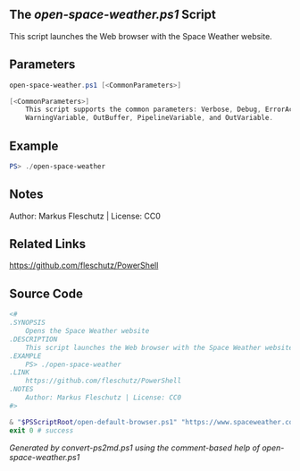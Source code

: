 ## The *open-space-weather.ps1* Script

This script launches the Web browser with the Space Weather website.

## Parameters
```powershell
open-space-weather.ps1 [<CommonParameters>]

[<CommonParameters>]
    This script supports the common parameters: Verbose, Debug, ErrorAction, ErrorVariable, WarningAction, 
    WarningVariable, OutBuffer, PipelineVariable, and OutVariable.
```

## Example
```powershell
PS> ./open-space-weather

```

## Notes
Author: Markus Fleschutz | License: CC0

## Related Links
https://github.com/fleschutz/PowerShell

## Source Code
```powershell
<#
.SYNOPSIS
	Opens the Space Weather website 
.DESCRIPTION
	This script launches the Web browser with the Space Weather website.
.EXAMPLE
	PS> ./open-space-weather
.LINK
	https://github.com/fleschutz/PowerShell
.NOTES
	Author: Markus Fleschutz | License: CC0
#>

& "$PSScriptRoot/open-default-browser.ps1" "https://www.spaceweather.com"
exit 0 # success
```

*Generated by convert-ps2md.ps1 using the comment-based help of open-space-weather.ps1*
